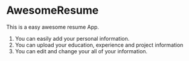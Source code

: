 # AwesomeResume
This is a easy awesome resume App.

1. You can easily add your personal information.
2. You can upload your education, experience and project information
3. You can edit and change your all of your information.

